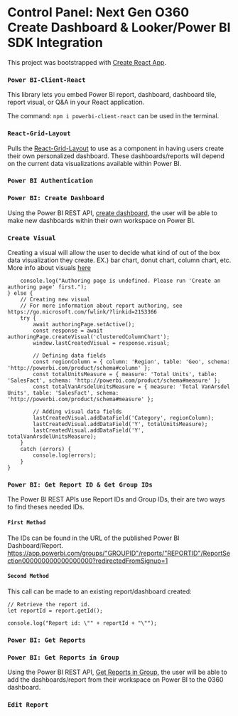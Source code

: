 # Control Panel: Next Gen O360 Create Dashboard & Looker/Power BI SDK Integration

This project was bootstrapped with [Create React App](https://github.com/facebook/create-react-app).

### `Power BI-Client-React`
This library lets you embed Power BI report, dashboard, dashboard tile, report visual, or Q&A in your React application.

The command: ```npm i powerbi-client-react``` can be used in the terminal.


### `React-Grid-Layout`

Pulls the [React-Grid-Layout](https://github.com/react-grid-layout/react-grid-layout#demos) to use as a component in having users create their own personalized dashboard. These dashboards/reports will depend on the current data visualizations available within Power BI.

### `Power BI Authentication`

### `Power BI: Create Dashboard`

Using the Power BI REST API, [create dashboard](https://docs.microsoft.com/en-us/rest/api/power-bi/dashboards/add-dashboard), the user will be able to make new dashboards within their own workspace on Power BI.

### `Create Visual`
Creating a visual will allow the user to decide what kind of out of the box data visualization they create. EX.) bar chart, donut chart, column chart, etc. More info about visuals [here](https://docs.microsoft.com/en-us/javascript/api/overview/powerbi/create-add-visual)
```if (!authoringPage) {
    console.log("Authoring page is undefined. Please run 'Create an authoring page' first.");
} else {
    // Creating new visual
    // For more information about report authoring, see https://go.microsoft.com/fwlink/?linkid=2153366
    try {
        await authoringPage.setActive();
        const response = await authoringPage.createVisual('clusteredColumnChart');
        window.lastCreatedVisual = response.visual;

        // Defining data fields
        const regionColumn = { column: 'Region', table: 'Geo', schema: 'http://powerbi.com/product/schema#column' };
        const totalUnitsMeasure = { measure: 'Total Units', table: 'SalesFact', schema: 'http://powerbi.com/product/schema#measure' };
        const totalVanArsdelUnitsMeasure = { measure: 'Total VanArsdel Units', table: 'SalesFact', schema: 'http://powerbi.com/product/schema#measure' };

        // Adding visual data fields
        lastCreatedVisual.addDataField('Category', regionColumn);
        lastCreatedVisual.addDataField('Y', totalUnitsMeasure);
        lastCreatedVisual.addDataField('Y', totalVanArsdelUnitsMeasure);
    }
    catch (errors) {
        console.log(errors);
    }
}
```


### `Power BI: Get Report ID & Get Group IDs`

The Power BI REST APIs use Report IDs and Group IDs, their are two ways to find theses needed IDs.
#### `First Method`

 The IDs can be found in the URL of the published Power BI Dashboard/Report.
https://app.powerbi.com/groups/"GROUPID"/reports/"REPORTID"/ReportSection000000000000000000?redirectedFromSignup=1
#### `Second Method`
This call can be made to an existing report/dashboard created:
```
// Retrieve the report id.
let reportId = report.getId();

console.log("Report id: \"" + reportId + "\"");
```


### `Power BI: Get Reports`



### `Power BI: Get Reports in Group`
Using the Power BI REST API, [Get Reports in Group](https://docs.microsoft.com/en-us/rest/api/power-bi/reports/get-report-in-group), the user will be able to add the dashboards/report from their workspace on Power BI to the 0360 dashboard.

### `Edit Report`
